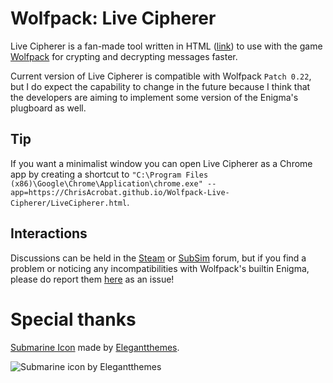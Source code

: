 # Wolfpack: Live Cipherer
Live Cipherer is a fan-made tool written in HTML ([link](http://chrisacrobat.github.io/Wolfpack-Live-Cipherer/)) to use with the game [Wolfpack](http://wolfpackgame.com/) for crypting and decrypting messages faster.

Current version of Live Cipherer is compatible with Wolfpack `Patch 0.22`, but I do expect the capability to change in the future because I think that the developers are aiming to implement some version of the Enigma's plugboard as well.

## Tip
If you want a minimalist window you can open Live Cipherer as a Chrome app by creating a shortcut to `"C:\Program Files (x86)\Google\Chrome\Application\chrome.exe" --app=https://ChrisAcrobat.github.io/Wolfpack-Live-Cipherer/LiveCipherer.html`.

## Interactions
Discussions can be held in the [Steam](https://steamcommunity.com/app/490920/discussions/0/1837937637905826469/) or [SubSim](http://www.subsim.com/radioroom/showthread.php?t=226415) forum, but if you find a problem or noticing any incompatibilities with Wolfpack's builtin Enigma, please do report them [here](https://github.com/ChrisAcrobat/Wolfpack-Live-Cipherer/issues/) as an issue!

# Special thanks
[Submarine Icon](http://www.iconarchive.com/show/beautiful-flat-one-color-icons-by-elegantthemes/submarine-icon.html) made by [Elegantthemes](http://www.iconarchive.com/artist/elegantthemes.html).

![Submarine icon by Elegantthemes](https://github.com/ChrisAcrobat/Wolfpack-Live-Cipherer/blob/master/icon/submarine-icon.png?raw=true "Submarine Icon by Elegantthemes")
